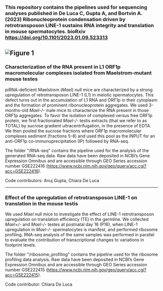 ### This repository contains the pipelines used for sequencing analyses published in De Luca C, Gupta A, and Bortvin A. (2023) Ribonucleoprotein condensation driven by retrotransposon LINE-1 sustains RNA integrity and translation in mouse spermatocytes. bioRxiv https://doi.org/10.1101/2023.01.09.523313
![Figure 1](https://raw.githubusercontent.com/ciwemb/bortvin-2023-orf1p/banner.png)
---
### Characterization of the RNA present in L1 ORF1p macromolecular complexes isolated from Maelstrom-mutant mouse testes

piRNA-deficient Maelstrom (*Mael*) null mice are characterized by a strong upregulation of retrotransposon LINE-1 (L1) in meiotic spermatocytes. This defect turns out in the accumulation of L1 RNA and ORF1p in their cytoplasm and the formation of prominent ribonucleoprotein aggregates. 
We used 3-months-old *Mael-/-* male mice to characterize the RNA present in those ORF1p aggregates. To favor the isolation of complexed versus free ORF1p protein, we first fractionated *Mael-/-* testis extracts (that we refer to as TOTAL) by sucrose gradient ultracentrifugation, in the presence of EDTA. We then pooled the sucrose fractions where ORF1p macromolecular complexes sediment (fractions 5-8) and used this pool as the INPUT for an anti-ORF1p co-immunoprecipitation (IP) followed by RNA-seq.

The folder "/RNA-seq" contains the pipeline used for the analysis of the generated RNA-seq data. Raw data have been deposited in NCBI’s Gene Expression Omnibus and are accessible through GEO Series accession number GSE222416 (https://www.ncbi.nlm.nih.gov/geo/query/acc.cgi?acc=GSE222416).

Code contributors: Anuj Gupta, Chiara De Luca

---
### Effect of the upregulation of retrotransposon LINE-1 on translation in the mouse testis

We used *Mael* null mice to investigate the effect of LINE-1 retrotransposon upregulation on translation efficiency (TE) in the germline. We collected *Mael+/-* and *Mael-/-* testes at postnatal day 16 (P16), when LINE-1 upregulation in *Mael-/-* spermatocytes is manifest, and performed ribosome profiling. RNA-seq analysis of the same samples was performed in parallel to evaluate the contribution of transcriptional changes to variations in footprint levels.

The folder "/ribosome_profiling" contains the pipeline used for the ribosome profiling data analysis. Raw data have been deposited in NCBI’s Gene Expression Omnibus and are accessible through GEO Series accession number GSE222415 (https://www.ncbi.nlm.nih.gov/geo/query/acc.cgi?acc=GSE222415).

Code contributor: Chiara De Luca
